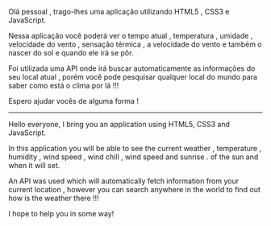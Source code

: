 Olá pessoal , trago-lhes uma aplicação utilizando HTML5 , CSS3 e JavaScript.

Nessa aplicação você poderá ver o tempo atual , temperatura , umidade , velocidade do vento , sensação térmica , a velocidade do vento e também o nascer 
do sol e quando ele irá se pôr.

Foi utilizada uma API onde irá buscar automaticamente as informações do seu local atual , porém você pode pesquisar qualquer local do mundo para saber 
como está o clima por lá !!!

Espero ajudar vocês de alguma forma !

------------------------------------------------------------------------------------------------------------------------------------------------------------------

Hello everyone, I bring you an application using HTML5, CSS3 and JavaScript.

In this application you will be able to see the current weather , temperature , humidity , wind speed , wind chill , wind speed and sunrise .
of the sun and when it will set.

An API was used which will automatically fetch information from your current location , however you can search anywhere in the world to find out
how is the weather there !!!

I hope to help you in some way!
